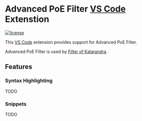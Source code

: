 # Advanced PoE Filter [VS Code](https://code.visualstudio.com/) Extenstion

[![license](https://img.shields.io/github/license/mashape/apistatus.svg)](https://raw.githubusercontent.com/isuke/vscode-advanced-poe-filter/master/LICENSE)

This [VS Code](https://code.visualstudio.com/) extension provides support for Advanced PoE Filter.

Advanced PoE Filter is used by [Filter of Kalarandra](https://filter-of-kalandra.netlify.com/).

## Features

### Syntax Highlighting

TODO

### Snippets

TODO
